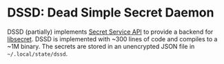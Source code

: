 DSSD: Dead Simple Secret Daemon
===============================

DSSD (partially) implements [Secret Service API](https://specifications.freedesktop.org/secret-service-spec/latest/) to
provide a backend for [libsecret](https://wiki.gnome.org/Projects/Libsecret). DSSD is implemented with ~300 lines of
code and compiles to a ~1M binary. The secrets are stored in an unencrypted JSON file in `~/.local/state/dssd`.
